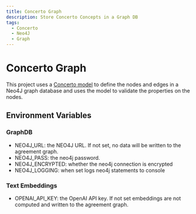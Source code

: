 ```yaml
---
title: Concerto Graph
description: Store Concerto Concepts in a Graph DB
tags:
  - Concerto
  - Neo4J
  - Graph
---
```


# Concerto Graph

This project uses a [Concerto model](https://concerto.accordproject.org) to define the nodes and edges in a Neo4J graph database and uses the model to validate the properties on the nodes.

## Environment Variables

### GraphDB

- NEO4J_URL: <optional> the NEO4J URL. If not set, no data will be written to the agreement graph.
- NEO4J_PASS: <optional> the neo4j password. 
- NEO4J_ENCRYPTED: <optional> whether the neo4j connection is encrypted
- NEO4J_LOGGING: <optional> when set logs neo4j statements to console

### Text Embeddings
- OPENAI_API_KEY: <optional> the OpenAI API key. If not set embeddings are not computed and written to the agreement graph.